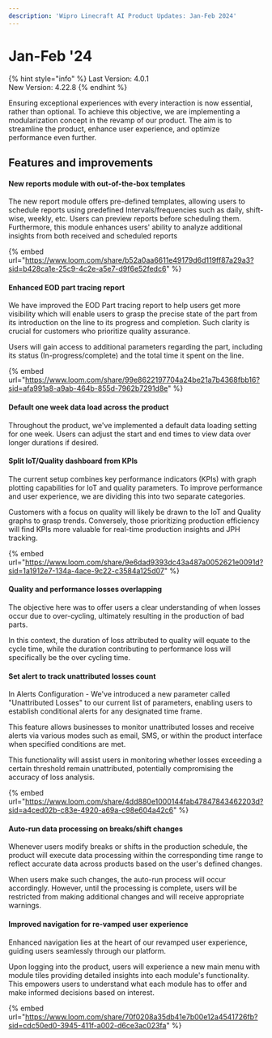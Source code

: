 ```yaml
---
description: 'Wipro Linecraft AI Product Updates: Jan-Feb 2024'
---
```


# Jan-Feb '24

{% hint style="info" %}
Last Version: 4.0.1\
New Version: 4.22.8
{% endhint %}

Ensuring exceptional experiences with every interaction is now essential, rather than optional. To achieve this objective, we are implementing a modularization concept in the revamp of our product. The aim is to streamline the product, enhance user experience, and optimize performance even further.

## Features and improvements

#### New reports module with out-of-the-box templates

The new report module offers pre-defined templates, allowing users to schedule reports using predefined Intervals/frequencies such as daily, shift-wise, weekly, etc. Users can preview reports before scheduling them. Furthermore, this module enhances users' ability to analyze additional insights from both received and scheduled reports

{% embed url="https://www.loom.com/share/b52a0aa6611e49179d6d119ff87a29a3?sid=b428ca1e-25c9-4c2e-a5e7-d9f6e52fedc6" %}

#### Enhanced EOD part tracing report

We have improved the EOD Part tracing report to help users get more visibility which will enable users to grasp the precise state of the part from its introduction on the line to its progress and completion. Such clarity is crucial for customers who prioritize quality assurance.&#x20;

Users will gain access to additional parameters regarding the part, including its status (In-progress/complete) and the total time it spent on the line.

{% embed url="https://www.loom.com/share/99e8622197704a24be21a7b4368fbb16?sid=afa991a8-a9ab-464b-855d-7962b7291d8e" %}

#### Default one week data load across the product

Throughout the product, we've implemented a default data loading setting for one week. Users can adjust the start and end times to view data over longer durations if desired.

#### Split IoT/Quality dashboard from KPIs

The current setup combines key performance indicators (KPIs) with graph plotting capabilities for IoT and quality parameters. To improve performance and user experience, we are dividing this into two separate categories.

Customers with a focus on quality will likely be drawn to the IoT and Quality graphs to grasp trends. Conversely, those prioritizing production efficiency will find KPIs more valuable for real-time production insights and JPH tracking.

{% embed url="https://www.loom.com/share/9e6dad9393dc43a487a0052621e0091d?sid=1a1912e7-134a-4ace-9c22-c3584a125d07" %}

#### Quality and performance losses overlapping

The objective here was to offer users a clear understanding of when losses occur due to over-cycling, ultimately resulting in the production of bad parts.

In this context, the duration of loss attributed to quality will equate to the cycle time, while the duration contributing to performance loss will specifically be the over cycling time.

#### Set alert to track unattributed losses count

In Alerts Configuration - We've introduced a new parameter called "Unattributed Losses" to our current list of parameters, enabling users to establish conditional alerts for any designated time frame.

This feature allows businesses to monitor unattributed losses and receive alerts via various modes such as email, SMS, or within the product interface when specified conditions are met.

This functionality will assist users in monitoring whether losses exceeding a certain threshold remain unattributed, potentially compromising the accuracy of loss analysis.

{% embed url="https://www.loom.com/share/4dd880e1000144fab47847843462203d?sid=a4ced02b-c83e-4920-a69a-c98e604a42c6" %}

#### Auto-run data processing on breaks/shift changes

Whenever users modify breaks or shifts in the production schedule, the product will execute data processing within the corresponding time range to reflect accurate data across products based on the user's defined changes.

When users make such changes, the auto-run process will occur accordingly. However, until the processing is complete, users will be restricted from making additional changes and will receive appropriate warnings.

#### Improved navigation for re-vamped user experience

Enhanced navigation lies at the heart of our revamped user experience, guiding users seamlessly through our platform.&#x20;

Upon logging into the product, users will experience a new main menu with module tiles providing detailed insights into each module's functionality. This empowers users to understand what each module has to offer and make informed decisions based on interest.

{% embed url="https://www.loom.com/share/70f0208a35db41e7b00e12a4541726fb?sid=cdc50ed0-3945-411f-a002-d6ce3ac023fa" %}
